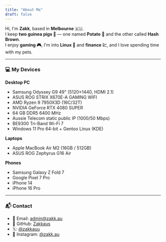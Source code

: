 ```yaml
---
title: "About Me"
draft: false
---
```


Hi, I'm **Zakk**, based in **Melbourne** 🇦🇺.  
I keep **two guinea pigs 🐹** — one named **Potato** 🥔 and the other called **Hash Brown**.  
I enjoy **gaming 🎮**, I'm into **Linux 🐧** and **finance 💹**, and I love spending time with my pets.

---

### 💻 My Devices

**Desktop PC**
- Samsung Odyssey G9 49" (5120×1440, HDMI 2.1)
- ASUS ROG STRIX X670E-A GAMING WIFI
- AMD Ryzen 9 7950X3D (16C/32T)
- NVIDIA GeForce RTX 4080 SUPER
- 64 GB DDR5 6400 MHz
- Aussie Telecom static public IP (1000/50 Mbps)
- BE9300 Tri-Band Wi-Fi 7
- Windows 11 Pro 64-bit + Gentoo Linux (KDE)

**Laptops**
- Apple MacBook Air M2 (16GB / 512GB)
- ASUS ROG Zephyrus G16 Air

**Phones**
- Samsung Galaxy Z Fold 7
- Google Pixel 7 Pro
- iPhone 14
- iPhone 16 Pro

---

### 📬 Contact
- 📧 Email: [admin@zakk.au](mailto:admin@zakk.au)
- 🐙 GitHub: [Zakkaus](https://github.com/Zakkaus)
- 𝕏: [@zakkauu](https://x.com/zakkauu)
- 📸 Instagram: [@zakk.au](https://www.instagram.com/zakk.au/)

